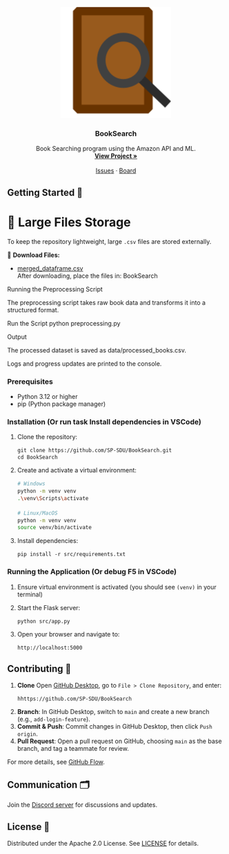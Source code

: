 <!-- PROJECT LOGO -->
<div align="center">
  <img src="images/BookSearch.svg" alt="Logo" width="256" height="256">
  <h3 align="center">BookSearch</h3>
  <p align="center">
    Book Searching program using the Amazon API and ML.
    <br />
    <a href="https://github.com/SP-SDU/BookSearch"><strong>View Project »</strong></a>
    <br />
    <br />
    <a href="https://github.com/SP-SDU/BookSearch/issues">Issues</a>
    ·
    <a href="https://github.com/orgs/SP-SDU/projects/8">Board</a>
  </p>
</div>

## Getting Started 🚀

# 📂 Large Files Storage
To keep the repository lightweight, large `.csv` files are stored externally.

🔗 **Download Files:**  
- [merged_dataframe.csv](https://drive.google.com/your-file-link)  
After downloading, place the files in:
BookSearch

Running the Preprocessing Script

The preprocessing script takes raw book data and transforms it into a structured format.

Run the Script
python preprocessing.py

Output

The processed dataset is saved as data/processed_books.csv.

Logs and progress updates are printed to the console.


### Prerequisites
- Python 3.12 or higher
- pip (Python package manager)

### Installation (Or run task Install dependencies in VSCode)

1. Clone the repository:
   ```
   git clone https://github.com/SP-SDU/BookSearch.git
   cd BookSearch
   ```

2. Create and activate a virtual environment:
   ```bash
   # Windows
   python -m venv venv
   .\venv\Scripts\activate

   # Linux/MacOS
   python -m venv venv
   source venv/bin/activate
   ```

3. Install dependencies:
   ```
   pip install -r src/requirements.txt
   ```

### Running the Application (Or debug F5 in VSCode)

1. Ensure virtual environment is activated (you should see `(venv)` in your terminal)

2. Start the Flask server:
   ```
   python src/app.py
   ```

3. Open your browser and navigate to:
   ```
   http://localhost:5000
   ```

## Contributing 🤝

1. **Clone** Open [GitHub Desktop](https://desktop.github.com/), go to `File > Clone Repository`, and enter:
     ```
     hhttps://github.com/SP-SDU/BookSearch
     ```
2. **Branch**: In GitHub Desktop, switch to `main` and create a new branch (e.g., `add-login-feature`).
3. **Commit & Push**: Commit changes in GitHub Desktop, then click `Push origin`.
4. **Pull Request**: Open a pull request on GitHub, choosing `main` as the base branch, and tag a teammate for review.

For more details, see [GitHub Flow](https://githubflow.github.io/).

## Communication 🗂️

Join the [Discord server](https://discord.gg/a2ARm52WwE) for discussions and updates.

## License 📝

Distributed under the Apache 2.0 License. See [LICENSE](LICENSE) for details.

